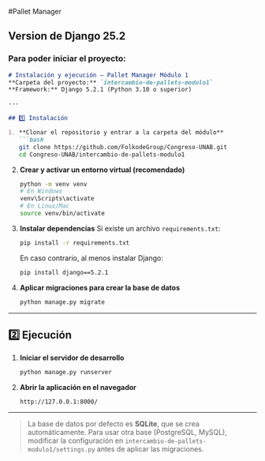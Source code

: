 #Pallet Manager
## Version de Django 25.2

### Para poder iniciar el proyecto:


````markdown
# Instalación y ejecución – Pallet Manager Módulo 1
**Carpeta del proyecto:** `intercambio-de-pallets-modulo1`  
**Framework:** Django 5.2.1 (Python 3.10 o superior)

---

## 1️⃣ Instalación

1. **Clonar el repositorio y entrar a la carpeta del módulo**
   ```bash
   git clone https://github.com/FolkodeGroup/Congreso-UNAB.git
   cd Congreso-UNAB/intercambio-de-pallets-modulo1
````

2. **Crear y activar un entorno virtual (recomendado)**

   ```bash
   python -m venv venv
   # En Windows
   venv\Scripts\activate
   # En Linux/Mac
   source venv/bin/activate
   ```

3. **Instalar dependencias**
   Si existe un archivo `requirements.txt`:

   ```bash
   pip install -r requirements.txt
   ```

   En caso contrario, al menos instalar Django:

   ```bash
   pip install django==5.2.1
   ```

4. **Aplicar migraciones para crear la base de datos**

   ```bash
   python manage.py migrate
   ```

---

## 2️⃣ Ejecución

1. **Iniciar el servidor de desarrollo**

   ```bash
   python manage.py runserver
   ```

2. **Abrir la aplicación en el navegador**

   ```
   http://127.0.0.1:8000/
   ```

---

> La base de datos por defecto es **SQLite**, que se crea automáticamente.
> Para usar otra base (PostgreSQL, MySQL), modificar la configuración en
> `intercambio-de-pallets-modulo1/settings.py` antes de aplicar las migraciones.


